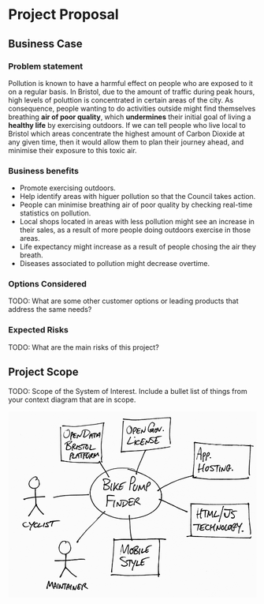 # Project Proposal

## Business Case

### Problem statement
Pollution is known to have a harmful effect on people who are exposed to it on a regular basis. In Bristol, due to the amount of traffic during peak hours, high levels of poluttion is concentrated in certain areas of the city. As consequence, people wanting to do activities outside might find themselves breathing **air of poor quality**, which **undermines** their initial goal of living a **healthy life** by exercising outdoors. If we can tell people who live local to Bristol which areas concentrate the highest amount of Carbon Dioxide at any given time, then it would allow them to plan their journey ahead, and minimise their exposure to this toxic air. 

### Business benefits
* Promote exercising outdoors.
* Help identify areas with higuer pollution so that the Council takes action.
* People can minimise breathing air of poor quality by checking real-time statistics on pollution.
* Local shops located in areas with less pollution might see an increase in their sales, as a result of more people doing outdoors exercise in those areas.
* Life expectancy might increase as a result of people chosing the air they breath. 
* Diseases associated to pollution might decrease overtime.

### Options Considered
TODO: What are some other customer options or leading products that address the same needs?

### Expected Risks
TODO: What are the main risks of this project?

## Project Scope
TODO: Scope of the System of Interest. Include a bullet list of things from your context diagram that are in scope.

![Insert your Context Diagram Here](images/context.png)
